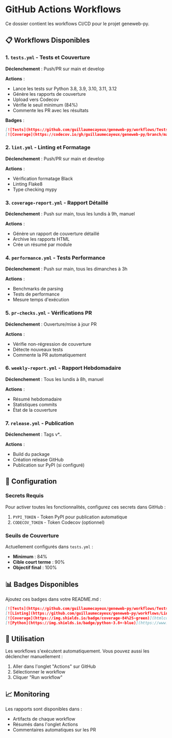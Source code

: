 # GitHub Actions Workflows

Ce dossier contient les workflows CI/CD pour le projet geneweb-py.

## 📋 Workflows Disponibles

### 1. `tests.yml` - Tests et Couverture
**Déclenchement** : Push/PR sur main et develop

**Actions** :
- Lance les tests sur Python 3.8, 3.9, 3.10, 3.11, 3.12
- Génère les rapports de couverture
- Upload vers Codecov
- Vérifie le seuil minimum (84%)
- Commente les PR avec les résultats

**Badges** :
```markdown
[![Tests](https://github.com/guillaumecayeux/geneweb-py/workflows/Tests%20et%20Couverture/badge.svg)](https://github.com/guillaumecayeux/geneweb-py/actions)
[![Coverage](https://codecov.io/gh/guillaumecayeux/geneweb-py/branch/main/graph/badge.svg)](https://codecov.io/gh/guillaumecayeux/geneweb-py)
```

### 2. `lint.yml` - Linting et Formatage
**Déclenchement** : Push/PR sur main et develop

**Actions** :
- Vérification formatage Black
- Linting Flake8
- Type checking mypy

### 3. `coverage-report.yml` - Rapport Détaillé
**Déclenchement** : Push sur main, tous les lundis à 9h, manuel

**Actions** :
- Génère un rapport de couverture détaillé
- Archive les rapports HTML
- Crée un résumé par module

### 4. `performance.yml` - Tests Performance
**Déclenchement** : Push sur main, tous les dimanches à 3h

**Actions** :
- Benchmarks de parsing
- Tests de performance
- Mesure temps d'exécution

### 5. `pr-checks.yml` - Vérifications PR
**Déclenchement** : Ouverture/mise à jour PR

**Actions** :
- Vérifie non-régression de couverture
- Détecte nouveaux tests
- Commente la PR automatiquement

### 6. `weekly-report.yml` - Rapport Hebdomadaire
**Déclenchement** : Tous les lundis à 8h, manuel

**Actions** :
- Résumé hebdomadaire
- Statistiques commits
- État de la couverture

### 7. `release.yml` - Publication
**Déclenchement** : Tags v*.*.*

**Actions** :
- Build du package
- Création release GitHub
- Publication sur PyPI (si configuré)

## 🔧 Configuration

### Secrets Requis

Pour activer toutes les fonctionnalités, configurez ces secrets dans GitHub :

1. `PYPI_TOKEN` - Token PyPI pour publication automatique
2. `CODECOV_TOKEN` - Token Codecov (optionnel)

### Seuils de Couverture

Actuellement configurés dans `tests.yml` :
- **Minimum** : 84%
- **Cible court terme** : 90%
- **Objectif final** : 100%

## 📊 Badges Disponibles

Ajoutez ces badges dans votre README.md :

```markdown
[![Tests](https://github.com/guillaumecayeux/geneweb-py/workflows/Tests%20et%20Couverture/badge.svg)](https://github.com/guillaumecayeux/geneweb-py/actions)
[![Linting](https://github.com/guillaumecayeux/geneweb-py/workflows/Linting%20et%20Formatage/badge.svg)](https://github.com/guillaumecayeux/geneweb-py/actions)
[![Coverage](https://img.shields.io/badge/coverage-84%25-green)](htmlcov/index.html)
[![Python](https://img.shields.io/badge/python-3.8+-blue)](https://www.python.org/downloads/)
```

## 🚀 Utilisation

Les workflows s'exécutent automatiquement. Vous pouvez aussi les déclencher manuellement :

1. Aller dans l'onglet "Actions" sur GitHub
2. Sélectionner le workflow
3. Cliquer "Run workflow"

## 📈 Monitoring

Les rapports sont disponibles dans :
- Artifacts de chaque workflow
- Résumés dans l'onglet Actions
- Commentaires automatiques sur les PR
